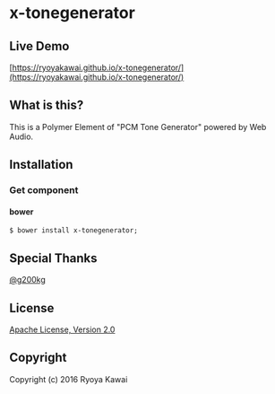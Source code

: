 # x-tonegenerator
## Live Demo
[https://ryoyakawai.github.io/x-tonegenerator/](https://ryoyakawai.github.io/x-tonegenerator/)

## What is this?
This is a Polymer Element of "PCM Tone Generator" powered by Web Audio.

## Installation
### Get component
#### bower
```shell
$ bower install x-tonegenerator;
```

## Special Thanks
[@g200kg](https://twitter.com/g200kg)

## License
[Apache License, Version 2.0](http://www.apache.org/licenses/LICENSE-2.0)

## Copyright
Copyright (c) 2016 Ryoya Kawai
